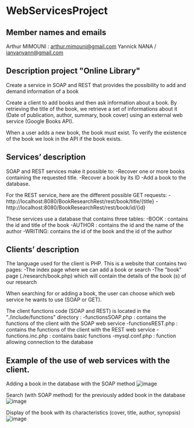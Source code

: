 # WebServicesProject

Member names and emails​
-----------------------------------
Arthur MIMOUNI : arthur.mimouni@gmail.com
Yannick NANA / ianvanyann@gmail.com

Description project "Online Library"
----------------------------------
Create a service in SOAP and REST that provides the possibility to add and demand information of a book

Create a client to add books and then ask information about a book. By retrieving the title of the book, we retrieve a set of informations about it (Date of publication,
author, summary, book cover) using an external web service (Google Books API).

When a user adds a new book, the book must exist. To verify the existence of the book we look in the API if the book exists.

Services’ description 
-----------------------------------
SOAP and REST services make it possible to:
  -Recover one or more books containing the requested title.
  -Recover a book by its ID
  -Add a book to the database. 
  
For the REST service, here are the different possible GET requests:
  -http://localhost:8080/BookResearchRest/rest/book/title/{title}
  -http://localhost:8080/BookResearchRest/rest/book/id/{id} 

These services use a database that contains three tables:
  -BOOK : contains the id and title of the book
  -AUTHOR : contains the id and the name of the author
  -WRITING: contains the id of the book and the id of the author 

Clients’ description
-----------------------------------
The language used for the client is PHP. This is a website that contains two pages:
  -The index page where we can add a book or search
  -The "book" page (./research/book.php) which will contain the details of the book (s) of our research 

When searching for or adding a book, the user can choose which web service he wants to use (SOAP or GET).

The client functions code (SOAP and REST) is located in the "./include/functions" directory :
  -functionsSOAP.php : contains the functions of the client with the SOAP web service
  -functionsREST.php : contains the functions of the client with the REST web service
  -functions.inc.php : contains basic functions 
  -mysql.conf.php : function allowing connection to the database 

Example of the use of web services with the client. 
-----------------------------------
Adding a book in the database with the SOAP method 
![image](https://user-images.githubusercontent.com/60446421/113577839-33614800-9622-11eb-94d3-ffa81a16e02e.png)

Search (with SOAP method) for the previously added book in the database 
![image](https://user-images.githubusercontent.com/60446421/113577948-5e4b9c00-9622-11eb-9214-e68f40c0f1d0.png)

Display of the book with its characteristics (cover, title, author, synopsis) 
![image](https://user-images.githubusercontent.com/60446421/113578045-80ddb500-9622-11eb-9080-223511ed7421.png)
